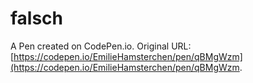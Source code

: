 # falsch

A Pen created on CodePen.io. Original URL: [https://codepen.io/EmilieHamsterchen/pen/qBMgWzm](https://codepen.io/EmilieHamsterchen/pen/qBMgWzm.

